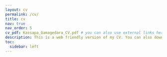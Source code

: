 ```yaml
---
layout: cv
permalink: /cv/
title: cv
nav: true
nav_order: 5
cv_pdf: Kassapa_Gamagedara_CV.pdf # you can also use external links here
description: This is a web friendly version of my CV. You can also download the PDF version of this using the top pdf download button.
toc:
  sidebar: left
---
```


